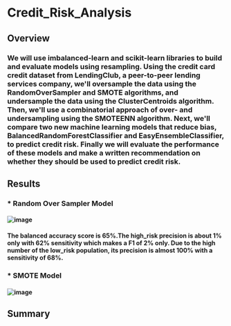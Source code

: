 # Credit_Risk_Analysis

## Overview
### We will use imbalanced-learn and scikit-learn libraries to build and evaluate models using resampling. Using the credit card credit dataset from LendingClub, a peer-to-peer lending services company, we'll oversample the data using the RandomOverSampler and SMOTE algorithms, and undersample the data using the ClusterCentroids algorithm. Then, we'll use a combinatorial approach of over- and undersampling using the SMOTEENN algorithm. Next, we'll compare two new machine learning models that reduce bias, BalancedRandomForestClassifier and EasyEnsembleClassifier, to predict credit risk. Finally we will evaluate the performance of these models and make a written recommendation on whether they should be used to predict credit risk.

## Results
### * Random Over Sampler Model
#### ![image]()
#### The balanced accuracy score is 65%.The high_risk precision is about 1% only with 62% sensitivity which makes a F1 of 2% only. Due to the high number of the low_risk population, its precision is almost 100% with a sensitivity of 68%.

### * SMOTE Model
#### ![image]()
#### 
## Summary

